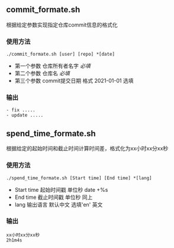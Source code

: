 ## commit_formate.sh

根据给定参数实现指定仓库commit信息的格式化

### 使用方法
```shell
./commit_formate.sh [user] [repo] *[date]
```
- 第一个参数 仓库所有者名字 *必填*
- 第二个参数 仓库名 *必填*
- 第三个参数 commit提交日期 格式 2021-01-01 选填

### 输出
```
- fix .....
- update .....
```

## spend_time_formate.sh

根据给定的起始时间和截止时间计算时间差，格式化为xx小时xx分xx秒

### 使用方法
```shell
./spend_time_formate.sh [Start time] [End time] *[lang]
```
- Start time 起始时间戳 单位秒 date +%s
- End time 截止时间戳 单位秒 同上
- lang 输出语言 默认中文 选填'en' 英文

### 输出
```shell
xx小时xx分xx秒
2h1m4s
```
